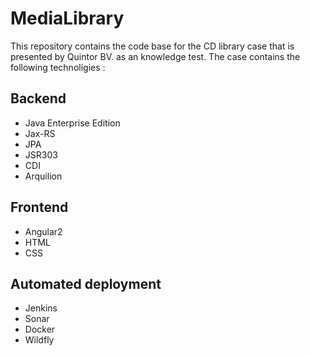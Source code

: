 # MediaLibrary

This repository contains the code base for the CD library case that is presented by Quintor BV. as an knowledge test.
The case contains the following technoligies :

## Backend

* Java Enterprise Edition
* Jax-RS
* JPA
* JSR303
* CDI
* Arquilion

## Frontend 

* Angular2
* HTML
* CSS

## Automated deployment

* Jenkins
* Sonar
* Docker
* Wildfly
